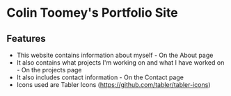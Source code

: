 # Colin Toomey's Portfolio Site

## Features

* This website contains information about myself - On the About page
* It also contains what projects I'm working on and what I have worked on - On the projects page
* It also includes contact information - On the Contact page
* Icons used are Tabler Icons (https://github.com/tabler/tabler-icons)
